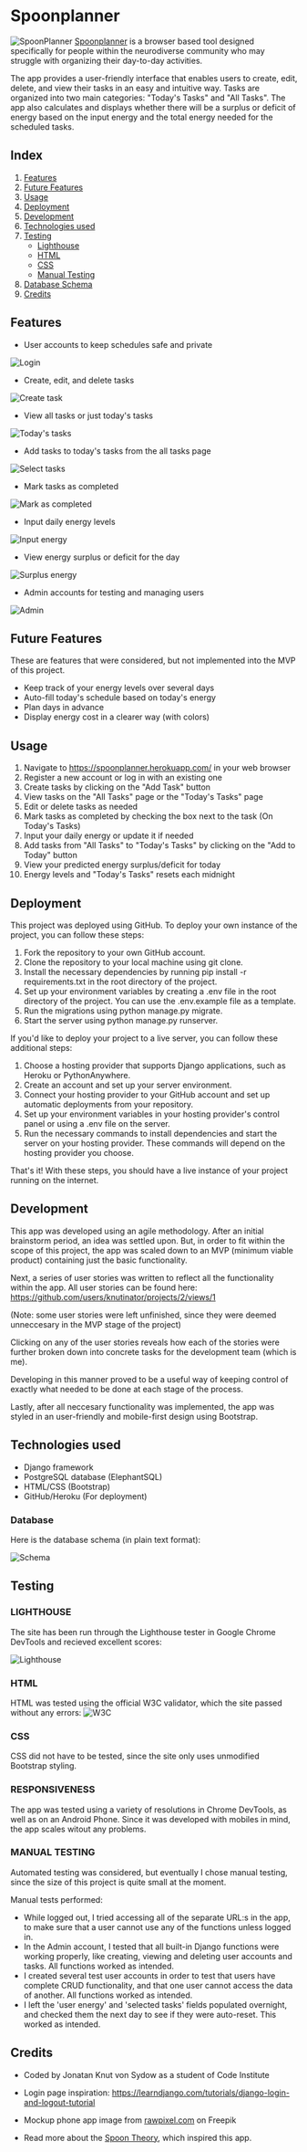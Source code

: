 # Spoonplanner

![SpoonPlanner](/media/readme/mockup_spoon.png)
<a href="https://spoonplanner.herokuapp.com/">Spoonplanner</a> is a browser based tool designed specifically for people within the neurodiverse community who may struggle with organizing their day-to-day activities.

 The app provides a user-friendly interface that enables users to create, edit, delete, and view their tasks in an easy and intuitive way. Tasks are organized into two main categories: "Today's Tasks" and "All Tasks". The app also calculates and displays whether there will be a surplus or deficit of energy based on the input energy and the total energy needed for the scheduled tasks.

## Index

1. [Features](#features)
2. [Future Features](#future-features)
3. [Usage](#usage)
4. [Deployment](#deployment)
5. [Development](#development)
6. [Technologies used](#technologies-used)
7. [Testing](#testing)
   - [Lighthouse](#lighthouse)
   - [HTML](#html)
   - [CSS](#css)
   - [Manual Testing](#manual-testing)
8. [Database Schema](#database-schema)
9. [Credits](#credits)

## Features

- User accounts to keep schedules safe and private

![Login](/media/readme/login.png)
- Create, edit, and delete tasks

![Create task](/media/readme/create.png)
- View all tasks or just today's tasks

![Today's tasks](/media/readme/today.png)
- Add tasks to today's tasks from the all tasks page

![Select tasks](/media/readme/add.png)
- Mark tasks as completed

![Mark as completed](/media/readme/complete.png)
- Input daily energy levels

![Input energy](/media/readme/energy.png)
- View energy surplus or deficit for the day

![Surplus energy](/media/readme/surplus.png)
- Admin accounts for testing and managing users

![Admin](/media/readme/admin.png)

## Future Features 
These are features that were considered, but not implemented into the MVP of this project.
- Keep track of your energy levels over several days
- Auto-fill today's schedule based on today's energy
- Plan days in advance
- Display energy cost in a clearer way (with colors)

## Usage

1. Navigate to https://spoonplanner.herokuapp.com/ in your web browser
2. Register a new account or log in with an existing one
3. Create tasks by clicking on the "Add Task" button
4. View tasks on the "All Tasks" page or the "Today's Tasks" page
5. Edit or delete tasks as needed
6. Mark tasks as completed by checking the box next to the task (On Today's Tasks)
7. Input your daily energy or update it if needed
8. Add tasks from "All Tasks" to "Today's Tasks" by clicking on the "Add to Today" button
9. View your predicted energy surplus/deficit for today
10. Energy levels and "Today's Tasks" resets each midnight

## Deployment

This project was deployed using GitHub. To deploy your own instance of the project, you can follow these steps:

1. Fork the repository to your own GitHub account.
2. Clone the repository to your local machine using git clone.
3. Install the necessary dependencies by running pip install -r requirements.txt in the root directory of the project.
4. Set up your environment variables by creating a .env file in the root directory of the project. You can use the .env.example file as a template.
5. Run the migrations using python manage.py migrate.
6. Start the server using python manage.py runserver.

If you'd like to deploy your project to a live server, you can follow these additional steps:

1. Choose a hosting provider that supports Django applications, such as Heroku or PythonAnywhere.
2. Create an account and set up your server environment.
3. Connect your hosting provider to your GitHub account and set up automatic deployments from your repository.
4. Set up your environment variables in your hosting provider's control panel or using a .env file on the server.
5. Run the necessary commands to install dependencies and start the server on your hosting provider. These commands will depend on the hosting provider you choose.

That's it! With these steps, you should have a live instance of your project running on the internet.


## Development

This app was developed using an agile methodology. After an initial brainstorm period, an idea was settled upon. But, in order to fit within the scope of this project, the app was scaled down to an MVP (minimum viable product) containing just the basic functionality.

Next, a series of user stories was written to reflect all the functionality within the app. All user stories can be found here: https://github.com/users/knutinator/projects/2/views/1

(Note: some user stories were left unfinished, since they were deemed unneccesary in the MVP stage of the project)

Clicking on any of the user stories reveals how each of the stories were further broken down into concrete tasks for the development team (which is me).

Developing in this manner proved to be a useful way of keeping control of exactly what needed to be done at each stage of the process.

Lastly, after all neccesary functionality was implemented, the app was styled in an user-friendly and mobile-first design using Bootstrap. 

## Technologies used

- Django framework
- PostgreSQL database (ElephantSQL)
- HTML/CSS (Bootstrap)
- GitHub/Heroku (For deployment)

### Database

Here is the database schema (in plain text format):

![Schema](/media/readme/schema.png)



## Testing

### LIGHTHOUSE

 The site has been run through the Lighthouse tester in Google Chrome DevTools and recieved excellent scores:

![Lighthouse](/media/readme/lighthouse.png)

### HTML

HTML was tested using the official W3C validator, which the site passed without any errors:
![W3C](/media/readme/w3c.png)

### CSS

CSS did not have to be tested, since the site only uses unmodified Bootstrap styling.

### RESPONSIVENESS

The app was tested using a variety of resolutions in Chrome DevTools, as well as on an Android Phone. Since it was developed with mobiles in mind, the app scales witout any problems.

### MANUAL TESTING

Automated testing was considered, but eventually I chose manual testing, since the size of this project is quite small at the moment.

Manual tests performed:
- While logged out, I tried accessing all of the separate URL:s in the app, to make sure that a user cannot use any of the functions unless logged in.
- In the Admin account, I tested that all built-in Django functions were working properly, like creating, viewing and deleting user accounts and tasks. All functions worked as intended.
- I created several test user accounts in order to test that users have complete CRUD functionality, and that one user cannot access the data of another. All functions worked as intended.
- I left the 'user energy' and 'selected tasks' fields populated overnight, and checked them the next day to see if they were auto-reset. This worked as intended.


## Credits
- Coded by Jonatan Knut von Sydow as a student of Code Institute

- Login page inspiration: https://learndjango.com/tutorials/django-login-and-logout-tutorial

- Mockup phone app image from <a href="https://www.freepik.com/free-psd/premium-mobile-phone-screen-mockup-template_3891016.htm#query=app%20mockup&position=3&from_view=keyword&track=ais">rawpixel.com</a> on Freepik

- Read more about the [Spoon Theory](https://en.wikipedia.org/wiki/Spoon_theory), which inspired this app.
